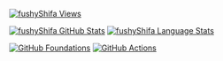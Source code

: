 [![fushyShifa Views](https://komarev.com/ghpvc/?username=NicPWNs&color=ec1d24&style=for-the-badge&label=Views)](https://github.com/NicPWNs)

[![fushyShifa GitHub Stats](https://github-readme-stats-git-masterrstaa-rickstaa.vercel.app/api?username=fushyShifa&theme=transparent&show_icons=true&icon_color=ec1d24&hide_border=true&custom_title=fushyShifa%27%20GitHub%20Stats&title_color=FFFFFF&text_color=777&rank_icon=github&include_all_commits=true&ring_color=ec1d24)](https://github.com/fushyShifa)
[![fushyShifa Language Stats](https://github-readme-stats-git-masterrstaa-rickstaa.vercel.app/api/top-langs/?username=fushyShifa&theme=transparent&layout=compact&bg_color=0d1117&hide_border=true&langs_count=8&title_color=FFFFFF&text_color=777)](https://github.com/fushyShifa)

[![GitHub Foundations](https://images.credly.com/size/110x110/images/024d0122-724d-4c5a-bd83-cfe3c4b7a073/image.png)](https://www.credly.com/badges/708d4cbb-14c9-4df2-ac99-5c244d60b5e5/public_url)
[![GitHub Actions](https://images.credly.com/size/110x110/images/89efc3e7-842b-4790-b09b-9ea5efc71ec3/image.png)](https://www.credly.com/badges/27b80a71-a37d-48a9-8da5-5a25d66632b7/public_url)
